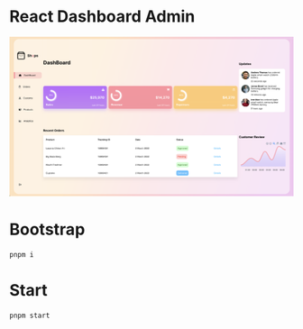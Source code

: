 # React Dashboard Admin

![React Dashboard admin](./demo.png)

# Bootstrap

```
pnpm i
```

# Start

```
pnpm start
```
